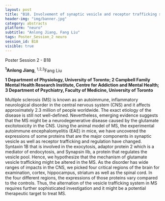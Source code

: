 ```yaml
---
layout: post
title: "B18. Involvement of synaptic vesicle and receptor trafficking system in multiple sclerosis"
header-img: "img/banner.jpg"
category: abstracts
platform: "neuro"
subtitle: "Anlong Jiang, Fang Liu"
tags: Poster_Session_2 neuro
session_id: B18
visible: true
---
```

Poster Session 2 - B18

**<sup>1</sup>Anlong Jiang**, <sup>1,2,3</sup>Fang Liu

__1 Department of Physiology, University of Toronto; 2 Campbell Family Mental Health Research Institute, Centre for Addiction and Mental Health; 3 Department of Psychiatry, Faculty of Medicine, University of Toronto__

Multiple sclerosis (MS) is known as an autoimmune, inflammatory neurological disorder in the central nervous system (CNS) and it affects approximately 2.3 million of people worldwide. The exact etiology of the disease is still not well-defined. Nevertheless, emerging evidence suggests that the MS might be a neurodegenerative disease caused by the glutamate excitotoxicity in the CNS. Using the animal model of MS, the experimental autoimmune encephalomyelitis (EAE) in mice, we have uncovered the expressions of some proteins that are the major components in synaptic vesicle as well as receptor trafficking and regulation have changed. Syntaxin 1B that is involved in the exocytosis, adaptor protein 2 which is a mediator of endocytosis, and Synapsin IIb, a protein that regulates the vesicle pool. Hence, we hypothesize that the mechanism of glutamate vesicle trafficking might be altered in the MS. As the disorder has wide ranges of impacts in the CNS, we picked four critical regions of the brain for examination, cortex, hippocampus, striatum as well as the spinal cord. In the four different regions, the expressions of those proteins vary compared to the controls. Thus, the alternation of the vesicle trafficking system in MS requires further sophisticated investigation and it might be a potential therapeutic target to treat MS.